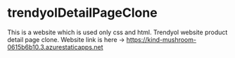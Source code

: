 # trendyolDetailPageClone
This is a website which is used only css and html. Trendyol website product detail page clone.
Website link is here -> https://kind-mushroom-0615b6b10.3.azurestaticapps.net
